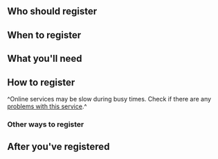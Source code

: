 ## Who should register

## When to register
 
## What you'll need
 
## How to register

^Online services may be slow during busy times. Check if there are any [problems with this service]().^

### Other ways to register
 
## After you've registered